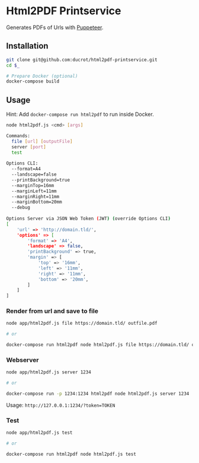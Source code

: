 # Html2PDF Printservice

Generates PDFs of Urls with [Puppeteer](https://github.com/puppeteer/puppeteer).

## Installation

```bash
git clone git@github.com:ducrot/html2pdf-printservice.git
cd $_

# Prepare Docker (optional)
docker-compose build
```


## Usage

Hint: Add `docker-compose run html2pdf` to run inside Docker.

```bash
node html2pdf.js <cmd> [args]

Commands:
  file [url] [outputFile]
  server [port]
  test
  
Options CLI:
  --format=A4
  --landscape=false
  --printBackground=true
  --marginTop=16mm
  --marginLeft=11mm
  --marginRight=11mm
  --marginBottom=20mm
  --debug
  
Options Server via JSON Web Token (JWT) (override Options CLI)
[
    'url' => 'http://domain.tld/',
    'options' => [
        'format' => 'A4',
        'landscape' => false,
        'printBackground' => true,
        'margin' => [
            'top' => '16mm',
            'left' => '11mm',
            'right' => '11mm',
            'bottom' => '20mm',
        ]
    ]
]
```

### Render from url and save to file

```bash
node app/html2pdf.js file https://domain.tld/ outfile.pdf

# or

docker-compose run html2pdf node html2pdf.js file https://domain.tld/ outfile.pdf
```

### Webserver

```bash
node app/html2pdf.js server 1234

# or

docker-compose run -p 1234:1234 html2pdf node html2pdf.js server 1234
```

Usage: `http://127.0.0.1:1234/?token=TOKEN`


### Test

```bash
node app/html2pdf.js test

# or

docker-compose run html2pdf node html2pdf.js test
```
